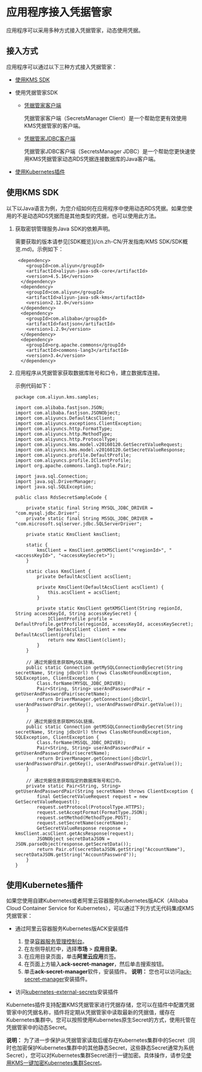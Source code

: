 # 应用程序接入凭据管家

应用程序可以采用多种方式接入凭据管家，动态使用凭据。

## 接入方式

应用程序可以通过以下三种方式接入凭据管家：

-   [使用KMS SDK](#section_hzp_rfv_3dl)
-   使用凭据管家SDK
    -   [凭据管家客户端](/cn.zh-CN/开发指南/凭据管家SDK/凭据管家客户端.md)

        凭据管家客户端（SecretsManager Client）是一个帮助您更有效使用KMS凭据管家的客户端。

    -   [凭据管家JDBC客户端]()

        凭据管家JDBC客户端（SecretsManager JDBC）是一个帮助您更快速使用KMS凭据管家动态RDS凭据连接数据库的Java客户端。

-   [使用Kubernetes插件](#section_0vz_zbn_5us)

## 使用KMS SDK

以下以Java语言为例，为您介绍如何在应用程序中使用动态RDS凭据。如果您使用的不是动态RDS凭据而是其他类型的凭据，也可以使用此方法。

1.  获取密钥管理服务Java SDK的依赖声明。

    需要获取的版本请参见[SDK概览](/cn.zh-CN/开发指南/KMS SDK/SDK概览.md)。示例如下：

    ```
     <dependency>
        <groupId>com.aliyun</groupId>
        <artifactId>aliyun-java-sdk-core</artifactId>
        <version>4.5.16</version>
      </dependency>
      <dependency>
        <groupId>com.aliyun</groupId>
        <artifactId>aliyun-java-sdk-kms</artifactId>
        <version>2.12.0</version>
      </dependency>
      <dependency>
        <groupId>com.alibaba</groupId>
        <artifactId>fastjson</artifactId>
        <version>1.2.9</version>
      </dependency>
      <dependency>
        <groupId>org.apache.commons</groupId>
        <artifactId>commons-lang3</artifactId>
        <version>3.4</version>
      </dependency> 
    ```

2.  应用程序从凭据管家获取数据库账号和口令，建立数据库连接。

    示例代码如下：

    ```
    package com.aliyun.kms.samples;
    
    import com.alibaba.fastjson.JSON;
    import com.alibaba.fastjson.JSONObject;
    import com.aliyuncs.DefaultAcsClient;
    import com.aliyuncs.exceptions.ClientException;
    import com.aliyuncs.http.FormatType;
    import com.aliyuncs.http.MethodType;
    import com.aliyuncs.http.ProtocolType;
    import com.aliyuncs.kms.model.v20160120.GetSecretValueRequest;
    import com.aliyuncs.kms.model.v20160120.GetSecretValueResponse;
    import com.aliyuncs.profile.DefaultProfile;
    import com.aliyuncs.profile.IClientProfile;
    import org.apache.commons.lang3.tuple.Pair;
    
    import java.sql.Connection;
    import java.sql.DriverManager;
    import java.sql.SQLException;
    
    public class RdsSecretSampleCode {
    
        private static final String MYSQL_JDBC_DRIVER = "com.mysql.jdbc.Driver";
        private static final String MSSQL_JDBC_DRIVER = "com.microsoft.sqlserver.jdbc.SQLServerDriver";
    
        private static KmsClient kmsClient;
    
        static {
            kmsClient = KmsClient.getKMSClient("<regionId>", "<accessKeyId>", "<accessKeySecret>");
        }
    
        static class KmsClient {
            private DefaultAcsClient acsClient;
    
            private KmsClient(DefaultAcsClient acsClient) {
                this.acsClient = acsClient;
            }
    
            private static KmsClient getKMSClient(String regionId, String accessKeyId, String accessKeySecret) {
                IClientProfile profile = DefaultProfile.getProfile(regionId, accessKeyId, accessKeySecret);
                DefaultAcsClient client = new DefaultAcsClient(profile);
                return new KmsClient(client);
            }
        }
    
        // 通过凭据信息获取MySQL链接。
        public static Connection getMySQLConnectionBySecret(String secretName, String jdbcUrl) throws ClassNotFoundException, SQLException, ClientException {
            Class.forName(MYSQL_JDBC_DRIVER);
            Pair<String, String> userAndPasswordPair = getUserAndPasswordPair(secretName);
            return DriverManager.getConnection(jdbcUrl, userAndPasswordPair.getKey(), userAndPasswordPair.getValue());
        }
    
        // 通过凭据信息获取MSSQL链接。
        public static Connection getMSSQLConnectionBySecret(String secretName, String jdbcUrl) throws ClassNotFoundException, SQLException, ClientException {
            Class.forName(MSSQL_JDBC_DRIVER);
            Pair<String, String> userAndPasswordPair = getUserAndPasswordPair(secretName);
            return DriverManager.getConnection(jdbcUrl, userAndPasswordPair.getKey(), userAndPasswordPair.getValue());
        }
    
        // 通过凭据信息获取指定的数据库账号和口令。
        private static Pair<String, String> getUserAndPasswordPair(String secretName) throws ClientException {
            final GetSecretValueRequest request = new GetSecretValueRequest();
            request.setProtocol(ProtocolType.HTTPS);
            request.setAcceptFormat(FormatType.JSON);
            request.setMethod(MethodType.POST);
            request.setSecretName(secretName);
            GetSecretValueResponse response = kmsClient.acsClient.getAcsResponse(request);
            JSONObject secretDataJSON = JSON.parseObject(response.getSecretData());
            return Pair.of(secretDataJSON.getString("AccountName"), secretDataJSON.getString("AccountPassword"));
        }
    }
    ```


## 使用Kubernetes插件

如果您使用自建Kubernetes或者阿里云容器服务Kubernetes版ACK（Alibaba Cloud Container Service for Kubernetes），可以通过下列方式无代码集成KMS凭据管家：

-   通过阿里云容器服务Kubernetes版ACK安装插件

    1.  登录[容器服务管理控制台](https://cs.console.aliyun.com)。
    2.  在左侧导航栏中，选择**市场** \> **应用目录**。
    3.  在应用目录页面，单击**阿里云应用**页签。
    4.  在页面上方输入**ack-secret-manager**，然后单击搜索按钮。
    5.  单击**ack-secret-manager**软件，安装插件。
    **说明：** 您也可以访问[ack-secret-manager](https://github.com/AliyunContainerService/ack-secret-manager)安装插件。

-   访问[kubernetes-external-secrets](https://github.com/external-secrets/kubernetes-external-secrets)安装插件

Kubernetes插件支持配置KMS凭据管家进行凭据存储，您可以在插件中配置凭据管家中的凭据名称，插件将定期从凭据管家中读取最新的凭据值，缓存在Kubernetes集群中。您可以按照使用Kubernetes原生Secret的方式，使用托管在凭据管家中的动态Secret。

**说明：** 为了进一步保护从凭据管家读取后缓存在Kubernetes集群中的Secret（同时也加密保护Kubernetes集群中的其他静态Secret，这些静态Secret通常为系统Secret），您可以对Kubernetes集群Secret进行一键加密。具体操作，请参见[使用KMS一键加密Kubernetes集群Secret](/cn.zh-CN/最佳实践/使用KMS一键加密Kubernetes集群Secret.md)。

